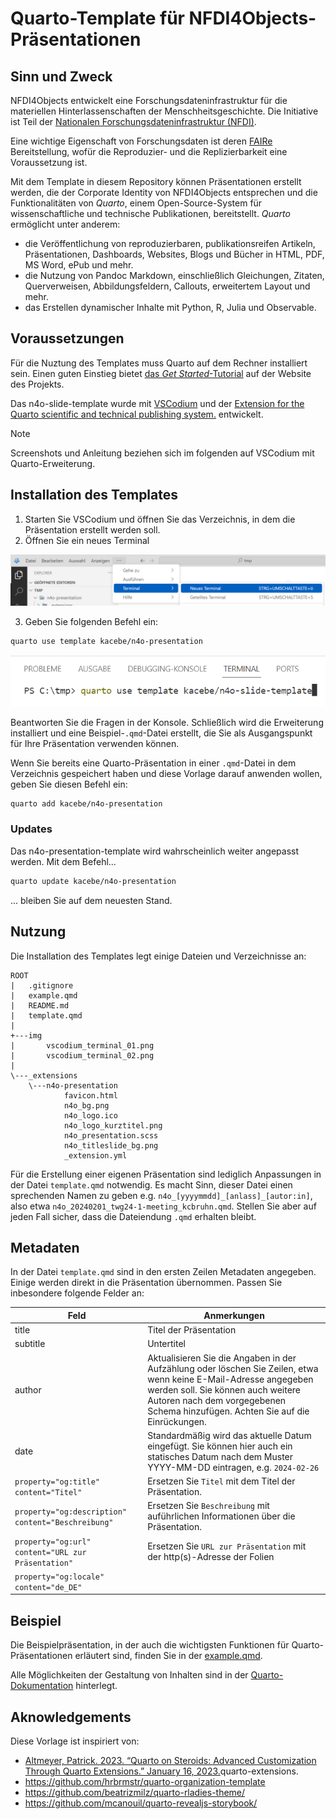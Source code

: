 # Quarto-Template für NFDI4Objects-Präsentationen

## Sinn und Zweck

NFDI4Objects entwickelt eine Forschungsdateninfrastruktur für die materiellen Hinterlassenschaften der Menschheitsgeschichte. Die Initiative ist Teil der [Nationalen Forschungsdateninfrastruktur (NFDI)](https://www.nfdi.de/).

Eine wichtige Eigenschaft von Forschungsdaten ist deren [FAIRe](https://www.go-fair.org/fair-principles/) Bereitstellung, wofür die Reproduzier- und die Replizierbarkeit eine Voraussetzung ist.

Mit dem Template in diesem Repository können Präsentationen erstellt werden, die der Corporate Identity von NFDI4Objects entsprechen und die Funktionalitäten von *Quarto*, einem Open-Source-System für wissenschaftliche und technische Publikationen, bereitstellt. *Quarto* ermöglicht unter anderem:
- die Veröffentlichung von reproduzierbaren, publikationsreifen Artikeln, Präsentationen, Dashboards, Websites, Blogs und Bücher in HTML, PDF, MS Word, ePub und mehr.
- die Nutzung von Pandoc Markdown, einschließlich Gleichungen, Zitaten, Querverweisen, Abbildungsfeldern, Callouts, erweitertem Layout und mehr.
- das Erstellen dynamischer Inhalte mit Python, R, Julia und Observable.


## Voraussetzungen

Für die Nuztung des Templates muss Quarto auf dem Rechner installiert sein. Einen guten Einstieg bietet [das *Get Started*-Tutorial](https://quarto.org/docs/get-started/) auf der Website des Projekts.

Das n4o-slide-template wurde mit [VSCodium](https://vscodium.com/) und der [Extension for the Quarto scientific and technical publishing system.](https://open-vsx.org/extension/quarto/quarto) entwickelt.

> [!NOTE]
Screenshots und Anleitung beziehen sich im folgenden auf VSCodium mit Quarto-Erweiterung.

## Installation des Templates

1. Starten Sie VSCodium und öffnen Sie das Verzeichnis, in dem die Präsentation erstellt werden soll.
2. Öffnen Sie ein neues Terminal

![](img/vscodium_terminal_01.png)

3. Geben Sie folgenden Befehl ein:
```bash
quarto use template kacebe/n4o-presentation
```

![](img/vscodium_terminal_02.png)

Beantworten Sie die Fragen in der Konsole. Schließlich wird die Erweiterung installiert und eine Beispiel-`.qmd`-Datei erstellt, die Sie als Ausgangspunkt für Ihre Präsentation verwenden können.

Wenn Sie bereits eine Quarto-Präsentation in einer `.qmd`-Datei in dem Verzeichnis gespeichert haben und diese Vorlage darauf anwenden wollen, geben Sie diesen Befehl ein:

```bash
quarto add kacebe/n4o-presentation
```

### Updates

Das n4o-presentation-template wird wahrscheinlich weiter angepasst werden. Mit dem Befehl...

```bash
quarto update kacebe/n4o-presentation
```

... bleiben Sie auf dem neuesten Stand.

## Nutzung

Die Installation des Templates legt einige Dateien und Verzeichnisse an:

```
ROOT
|   .gitignore
|   example.qmd
|   README.md
|   template.qmd
|   
+---img
|       vscodium_terminal_01.png
|       vscodium_terminal_02.png
|       
\---_extensions
    \---n4o-presentation
            favicon.html
            n4o_bg.png
            n4o_logo.ico
            n4o_logo_kurztitel.png
            n4o_presentation.scss
            n4o_titleslide_bg.png
            _extension.yml
```

Für die Erstellung einer eigenen Präsentation sind lediglich Anpassungen in der Datei `template.qmd` notwendig. Es macht Sinn, dieser Datei einen sprechenden Namen zu geben e.g. `n4o_[yyyymmdd]_[anlass]_[autor:in]`, also etwa `n4o_20240201_twg24-1-meeting_kcbruhn.qmd`. Stellen Sie aber auf jeden Fall sicher, dass die Dateiendung `.qmd` erhalten bleibt.

## Metadaten

In der Datei `template.qmd` sind in den ersten Zeilen Metadaten angegeben. Einige werden direkt in die Präsentation übernommen. Passen Sie inbesondere folgende Felder an:

| Feld  | Anmerkungen  |
|---|---|
| title | Titel der Präsentation |
| subtitle | Untertitel |
| author  | Aktualisieren Sie die Angaben in der Aufzählung oder löschen Sie Zeilen, etwa wenn keine E-Mail-Adresse angegeben werden soll. Sie können auch weitere Autoren nach dem vorgegebenen Schema hinzufügen. Achten Sie auf die Einrückungen.  |
| date | Standardmäßig wird das aktuelle Datum eingefügt. Sie können hier auch ein statisches Datum nach dem Muster YYYY-MM-DD eintragen, e.g. `2024-02-26` |
|`property="og:title" content="Titel"` | Ersetzen Sie `Titel` mit dem Titel der Präsentation. |
| `property="og:description" content="Beschreibung"` | Ersetzen Sie `Beschreibung` mit auführlichen Informationen über die Präsentation.  |
| `property="og:url" content="URL zur Präsentation"` | Ersetzen Sie `URL zur Präsentation` mit der http(s)-Adresse der Folien  |
| `property="og:locale" content="de_DE"` |  |


## Beispiel

Die Beispielpräsentation, in der auch die wichtigsten Funktionen für Quarto-Präsentationen erläutert sind, finden Sie in der [example.qmd](example.qmd).

Alle Möglichkeiten der Gestaltung von Inhalten sind in der [Quarto-Dokumentation](https://quarto.org/docs/presentations/revealjs/#overview) hinterlegt.

## Aknowledgements

Diese Vorlage ist inspiriert von:

- [Altmeyer, Patrick. 2023. “Quarto on Steroids: Advanced Customization Through Quarto Extensions.” January 16, 2023.](https://www.paltmeyer.com/blog//blog/posts/)quarto-extensions. 
- https://github.com/hrbrmstr/quarto-organization-template
- https://github.com/beatrizmilz/quarto-rladies-theme/
- https://github.com/mcanouil/quarto-revealjs-storybook/

